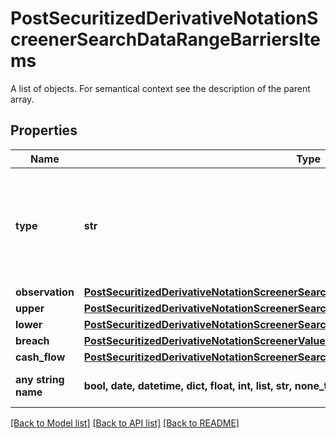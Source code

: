 # PostSecuritizedDerivativeNotationScreenerSearchDataRangeBarriersItems

A list of objects. For semantical context see the description of the parent array.

## Properties
Name | Type | Description | Notes
------------ | ------------- | ------------- | -------------
**type** | **str** | The type of the barrier. See endpoint &#x60;/securitized-derivative/barrier/type/list&#x60; for additional information. Note that not all barrier types listed in the mentioned endpoint can be used as a parameter. | Value | Description | | --- | --- | | rangeKnockOut | Represents the upper and lower bound of the underlying level where a securitized derivative is terminated and becomes (nearly) worthless; particularly relevant for range knock-out certificates such as inline certificates. |   | [optional]  if omitted the server will use the default value of "rangeKnockOut"
**observation** | [**PostSecuritizedDerivativeNotationScreenerSearchDataRangeBarriersItemsObservation**](PostSecuritizedDerivativeNotationScreenerSearchDataRangeBarriersItemsObservation.md) |  | [optional] 
**upper** | [**PostSecuritizedDerivativeNotationScreenerSearchDataRangeBarriersItemsUpper**](PostSecuritizedDerivativeNotationScreenerSearchDataRangeBarriersItemsUpper.md) |  | [optional] 
**lower** | [**PostSecuritizedDerivativeNotationScreenerSearchDataRangeBarriersItemsLower**](PostSecuritizedDerivativeNotationScreenerSearchDataRangeBarriersItemsLower.md) |  | [optional] 
**breach** | [**PostSecuritizedDerivativeNotationScreenerValueRangesGetDataSingleBarriersItemsBreach**](PostSecuritizedDerivativeNotationScreenerValueRangesGetDataSingleBarriersItemsBreach.md) |  | [optional] 
**cash_flow** | [**PostSecuritizedDerivativeNotationScreenerSearchDataRangeBarriersItemsCashFlow**](PostSecuritizedDerivativeNotationScreenerSearchDataRangeBarriersItemsCashFlow.md) |  | [optional] 
**any string name** | **bool, date, datetime, dict, float, int, list, str, none_type** | any string name can be used but the value must be the correct type | [optional]

[[Back to Model list]](../README.md#documentation-for-models) [[Back to API list]](../README.md#documentation-for-api-endpoints) [[Back to README]](../README.md)


